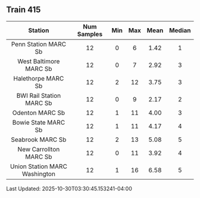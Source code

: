 ## Train 415

| Station | Num Samples | Min | Max | Mean | Median |
| :-----: | :---------: | :-: | :-: | :--: | :----: |
| Penn Station MARC Sb | 12 | 0 | 6 | 1.42 | 1 |
| West Baltimore MARC Sb | 12 | 0 | 7 | 2.92 | 3 |
| Halethorpe MARC Sb | 12 | 2 | 12 | 3.75 | 3 |
| BWI Rail Station MARC Sb | 12 | 0 | 9 | 2.17 | 2 |
| Odenton MARC Sb | 12 | 1 | 11 | 4.00 | 3 |
| Bowie State MARC Sb | 12 | 1 | 11 | 4.17 | 4 |
| Seabrook MARC Sb | 12 | 2 | 13 | 5.08 | 5 |
| New Carrollton MARC Sb | 12 | 0 | 11 | 3.92 | 4 |
| Union Station MARC Washington | 12 | 1 | 16 | 6.58 | 5 |


Last Updated: 2025-10-30T03:30:45.153241-04:00